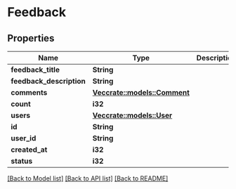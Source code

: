 # Feedback

## Properties

Name | Type | Description | Notes
------------ | ------------- | ------------- | -------------
**feedback_title** | **String** |  | 
**feedback_description** | **String** |  | 
**comments** | [**Vec<crate::models::Comment>**](Comment.md) |  | 
**count** | **i32** |  | 
**users** | [**Vec<crate::models::User>**](User.md) |  | 
**id** | **String** |  | 
**user_id** | **String** |  | 
**created_at** | **i32** |  | 
**status** | **i32** |  | 

[[Back to Model list]](../README.md#documentation-for-models) [[Back to API list]](../README.md#documentation-for-api-endpoints) [[Back to README]](../README.md)


